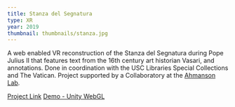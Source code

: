 ```yaml
---
title: Stanza del Segnatura
type: XR
year: 2019
thumbnail: thumbnails/stanza.jpg
---
```

A web enabled VR reconstruction of the Stanza del Segnatura during Pope Julius II that features text from the 16th century art historian Vasari, and annotations. Done in coordination with the USC Libraries Special Collections and The Vatican. Project supported by a Collaboratory at the [Ahmanson Lab](https://polymathic.usc.edu/ahmanson-lab).

[Project Link](https://polymathic.usc.edu/ahmanson-lab/collaboratories/ahmanson-lab-collaboratories-2019-2020)
[Demo - Unity WebGL](https://ahmanson-lab.github.io/julius/)